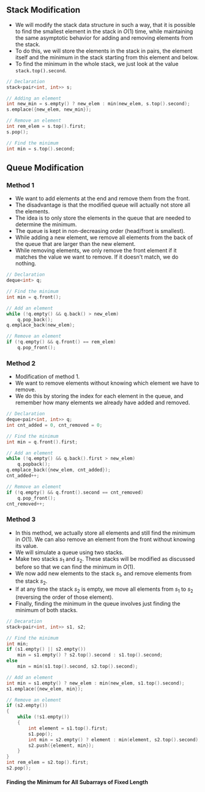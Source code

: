 ## Stack Modification
- We will modify the stack data structure in such a way, that it is possible to find the smallest element in the stack in $O(1)$ time, while maintaining the same asymptotic behavior for adding and removing elements from the stack.
- To do this, we will store the elements in the stack in pairs, the element itself and the minimum in the stack starting from this element and below.
- To find the minimum in the whole stack, we just look at the value `stack.top().second`.
```cpp
// Declaration
stack<pair<int, int>> s;

// Adding an element
int new_min = s.empty() ? new_elem : min(new_elem, s.top().second);
s.emplace({new_elem, new_min});

// Remove an element
int rem_elem = s.top().first;
s.pop();

// Find the minimum
int min = s.top().second;
```
## Queue Modification
### Method 1
- We want to add elements at the end and remove them from the front.
- The disadvantage is that the modified queue will actually not store all the elements.
- The idea is to only store the elements in the queue that are needed to determine the minimum.
- The queue is kept in non-decreasing order (head/front is smallest).
- While adding a new element, we remove all elements from the back of the queue that are larger than the new element.
- While removing elements, we only remove the front element if it matches the value we want to remove. If it doesn't match, we do nothing.
```cpp
// Declaration
deque<int> q;

// Find the minimum
int min = q.front();

// Add an element
while (!q.empty() && q.back() > new_elem)
	q.pop_back();
q.emplace_back(new_elem);

// Remove an element
if (!q.empty() && q.front() == rem_elem)
	q.pop_front();
```
### Method 2
- Modification of method 1.
- We want to remove elements without knowing which element we have to remove.
- We do this by storing the index for each element in the queue, and remember how many elements we already have added and removed.
```cpp
// Declaration
deque<pair<int, int>> q;
int cnt_added = 0, cnt_removed = 0;

// Find the minimum
int min = q.front().first;

// Add an element
while (!q.empty() && q.back().first > new_elem)
	q.popback();
q.emplace_back({new_elem, cnt_added});
cnt_added++;

// Remove an element
if (!q.empty() && q.front().second == cnt_removed)
	q.pop_front();
cnt_removed++;
```
### Method 3
- In this method, we actually store all elements and still find the minimum in $O(1)$. We can also remove an element from the front without knowing its value.
- We will simulate a queue using two stacks.
- Make two stacks $s_1$ and $s_2$. These stacks will be modified as discussed before so that we can find the minimum in $O(1)$.
- We now add new elements to the stack $s_1$, and remove elements from the stack $s_2$.
- If at any time the stack $s_2$ is empty, we move all elements from $s_1$ to $s_2$ (reversing the order of those element).
- Finally, finding the minimum in the queue involves just finding the minimum of both stacks.
```cpp
// Decaration
stack<pair<int, int>> s1, s2;

// Find the minimum
int min;
if (s1.empty() || s2.empty())
	min = s1.empty() ? s2.top().second : s1.top().second;
else
	min = min(s1.top().second, s2.top().second);

// Add an element
int min = s1.empty() ? new_elem : min(new_elem, s1.top().second);
s1.emplace({new_elem, min});

// Remove an element
if (s2.empty())
{
	while (!s1.empty())
	{
		int element = s1.top().first;
		s1.pop();
		int min = s2.empty() ? element : min(element, s2.top().second);
		s2.push({element, min});
	}
}
int rem_elem = s2.top().first;
s2.pop();
```
#### Finding the Minimum for All Subarrays of Fixed Length
